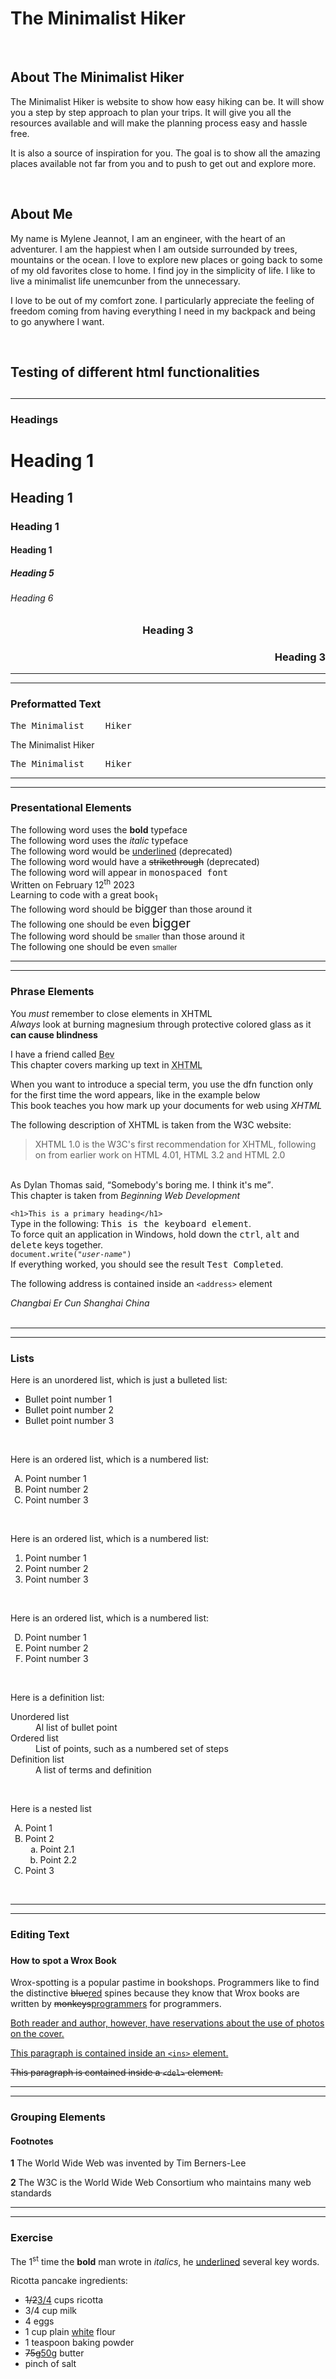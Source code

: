 <!DOCTYPE html>
<html xml:lang="en-us">

<head>
<title>The Minimalist Hiker - Hiking made easy</title>
</head>

<body>
<h1>The Minimalist Hiker</h1>
<br />

<h2>About The Minimalist Hiker</h2>
<p>
The Minimalist Hiker is website to show how easy hiking can be. It will show you a step by step approach to plan your trips. It will give you all the resources available and will make the planning process easy and hassle free.
</p>

<p>
It is also a source of inspiration for you. The goal is to show all the amazing places available not far from you and to push to get out and explore more.
</p>
<br />

<h2>About Me</h2>
<p>
My name is Mylene Jeannot, I am an engineer, with the heart of an adventurer. I am the happiest when I am outside surrounded by trees, mountains or the ocean. I love to explore new places or going back to some of my old favorites close to home. I find joy in the simplicity of life. I like to live a minimalist life unemcunber from the unnecessary.
</p>

<p>
I love to be out of my comfort zone. I particularly appreciate the feeling of freedom coming from having everything I need in my backpack and being to go anywhere I want.
</p>
<br />

<h2>Testing of different html functionalities<h2>
<p>
<hr />
<h3>Headings</h3>
<h1>Heading 1</h1>
<h2>Heading 1</h2>
<h3>Heading 1</h3>
<h4>Heading 1</h4>
<h5>Heading 5</h5>
<h6>Heading 6</h6>
<h3 align="center"> Heading 3 </h3>
<h3 align="right"> Heading 3 </h3>
<hr />
</p>


<p>
<hr />
<h3>Preformatted Text</h3>
<pre>The Minimalist    Hiker</pre>
<p> The Minimalist    Hiker <pre>The Minimalist    Hiker</pre></p>
<hr />
</p>

<p>
<hr />
<h3>Presentational Elements</h3>
The following word uses the <b>bold</b> typeface<br />
The following word uses the <i>italic</i> typeface<br />
The following word would be <u>underlined</u> (deprecated)<br />
The following word would have a <s>strikethrough</s> (deprecated)<br />
The following word will appear in <tt>monospaced font</tt><br />
Written on February 12<sup>th</sup> 2023<br />
Learning to code with a great book<sub>1</sub><br />
The following word should be <big>bigger</big> than those around it<br />
The following one should be even <big><big>bigger</big></big><br />
The following word should be <small>smaller</small> than those around it<br />
The following one should be even <small><smaller>smaller</small></small><br />
<hr />
</p>

<p>
<hr />
<h3>Phrase Elements</h3>
You <em>must</em> remember to close elements in XHTML<br />
<em>Always</em> look at burning magnesium through protective colored glass as it <strong>can cause blindness</strong><br />

I have a friend called <abbr title="Beverly">Bev</abbr><br />
This chapter covers marking up text in <acronym title="Extensible Hypertext Markup Language">XHTML</acronym><br />

When you want to introduce a special term, you use the dfn function only for the first time the word appears, like in the example below <br />
This book teaches you how mark up your documents for web using <dfn>XHTML</dfn><br />

The following description of XHTML is taken from the W3C website:<br />
<blockquote cite="http://www.w3.org/markup/">XHTML 1.0 is the W3C's first recommendation for XHTML, following on from earlier work on HTML 4.01, HTML 3.2 and HTML 2.0</blockquote><br />
As Dylan Thomas said, <q>Somebody's boring me. I think it's me</q>.<br />
This chapter is taken from <cite>Beginning Web Development</cite><br />

<code>&lt;h1&gt;This is a primary heading&lt;/h1&gt;</code><br />
Type in the following: <kbd>This is the keyboard element</kbd>.<br />
To force quit an application in Windows, hold down the <kbd>ctrl</kbd>, <kbd>alt</kbd> and <kbd>delete</kbd> keys together.<br />
<code>document.write("<var>user-name</var>")</code><br />
If everything worked, you should see the result <samp>Test Completed</samp>.<br />

The following address is contained inside an <code>&lt;address&gt;</code> element
<address>Changbai Er Cun Shanghai China</address><br />
<hr />
</p>

<p>
<hr />
<h3>Lists</h3>
Here is an unordered list, which is just a bulleted list:
<ul>
<li>Bullet point number 1</li>
<li>Bullet point number 2</li>
<li>Bullet point number 3</li>
</ul><br />

Here is an ordered list, which is a numbered list:
<ol type="A">
<li>Point number 1</li>
<li>Point number 2</li>
<li>Point number 3</li>
</ol><br />

Here is an ordered list, which is a numbered list:
<ol type="1">
<li>Point number 1</li>
<li>Point number 2</li>
<li>Point number 3</li>
</ol><br />

Here is an ordered list, which is a numbered list:
<ol type="A" start="4">
<li>Point number 1</li>
<li>Point number 2</li>
<li>Point number 3</li>
</ol><br />

Here is a definition list:
<dl>
<dt>Unordered list</dt>
<dd>Al list of bullet point</dd>
<dt>Ordered list</dt>
<dd>List of points, such as a numbered set of steps</dd>
<dt>Definition list</dt>
<dd>A list of terms and definition</dd>
</dl><br />

Here is a nested list
<ol type="A">
<li>Point 1</li>
<li>Point 2
<ol type="a">
<li>Point 2.1</li>
<li>Point 2.2</li></ol></li>
<li>Point 3</li>
</ol><br />
<hr />
</p>

<p>
<hr />
<h3>Editing Text<h3>
<h4>How to spot a Wrox Book</h4>
<p>Wrox-spotting is a popular pastime in bookshops. Programmers like to find the distinctive <del>blue</del><ins>red</ins> spines because they know that Wrox books are written by <del>monkeys</del><ins>programmers</ins> for programmers.</p>
<ins><p>Both reader and author, however, have reservations about the use of photos on the cover.</p></ins>
<ins><p>This paragraph is contained inside an <code>&lt;ins&gt;</code> element.</p></ins>
<del><p>This paragraph is contained inside a <code>&lt;del&gt;</code> element.</p></del>
<hr />
</p>

<!-- Comment can be put there to explain what is done with the code -->

<p>
<hr />
<h3>Grouping Elements</h3>
<div class="footnotes">
<h4>Footnotes</h4>
<p><b>1</b><span class="inventor"> The World Wide Web was invented by Tim Berners-Lee</span></p>
<p><b>2</b> The W3C is the World Wide Web Consortium who maintains many web standards</p>
</div>
<hr />
</p>

<p>
<hr />
<h3>Exercise</h3>
<p>The 1<sup>st</sup> time the <b>bold</b> man wrote in <i>italics</i>, he <u>underlined</u> several key words.</p>

<p>
Ricotta pancake ingredients:
<ul>
<li><del>1/2</del><ins>3/4</ins> cups ricotta</li>
<li>3/4 cup milk</li>
<li>4 eggs</li>
<li>1 cup plain <ins>white</ins> flour</li>
<li>1 teaspoon baking powder</li>
<li><del>75g</del><ins>50g</ins> butter</li>
<li>pinch of salt</li>
</ul>

</body>

</html>
